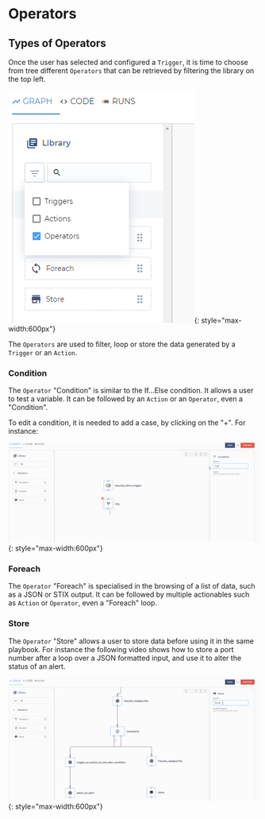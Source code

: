 # Operators

## Types of Operators

Once the user has selected and configured a `Trigger`, it is time to choose from tree different `Operators` that can be retrieved by filtering the library on the top left.

![SEKOIA.IO Operation Center Filter on Operators](../assets/operation_center/playbooks/filter_operators.png){: style="max-width:600px"}

The `Operators` are used to filter, loop or store the data generated by a `Trigger` or an `Action`.

### Condition

The `Operator` "Condition" is similar to the If...Else condition. It allows a user to test a variable. It can be followed by an `Action` or an `Operator`, even a "Condition".

To edit a condition, it is needed to add a case, by clicking on the "+". For instance:

![SEKOIA.IO Operation Center Condition Operators](../assets/operation_center/playbooks/condition_operator.gif){: style="max-width:600px"}

### Foreach

The `Operator` "Foreach" is specialised in the browsing of a list of data, such as a JSON or STIX output.
It can be followed by multiple actionables such as `Action` or `Operator`, even a "Foreach" loop.

### Store

The `Operator` "Store" allows a user to store data before using it in the same playbook. For instance the following video shows how to store a port number after a loop over a JSON formatted input, and use it to alter the status of an alert.

![SEKOIA.IO Operation Center Store Operators](../assets/operation_center/playbooks/store_operator.gif){: style="max-width:600px"}

